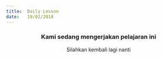 ```yaml
---
title:  Daily Lesson
date:   19/02/2018
---
```


### <center>Kami sedang mengerjakan pelajaran ini</center>
<center>Silahkan kembali lagi nanti</center>
